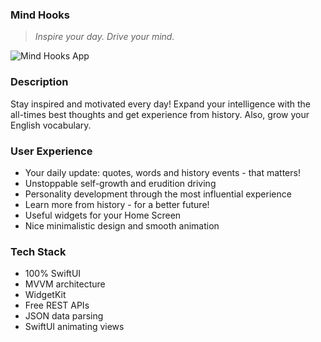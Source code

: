 ### Mind Hooks

> *Inspire your day. Drive your mind.*

![Mind Hooks App](https://user-images.githubusercontent.com/68333583/129915076-77fee43a-4763-4856-a1a4-844f21f5ff41.png)

### Description
Stay inspired and motivated every day! Expand your intelligence with the all-times best thoughts and get experience from history. 
Also, grow your English vocabulary.

### User Experience
* Your daily update: quotes, words and history events - that matters!
* Unstoppable self-growth and erudition driving
* Personality development through the most influential experience
* Learn more from history - for a better future!
* Useful widgets for your Home Screen
* Nice minimalistic design and smooth animation

### Tech Stack
* 100% SwiftUI
* MVVM architecture
* WidgetKit
* Free REST APIs
* JSON data parsing
* SwiftUI animating views
